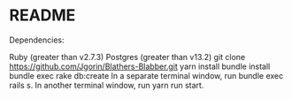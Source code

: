 # README

Dependencies:

Ruby (greater than v2.7.3)
Postgres (greater than v13.2)
git clone https://github.com/Jgorin/Blathers-Blabber.git
yarn install
bundle install
bundle exec rake db:create
In a separate terminal window, run bundle exec rails s. In another terminal window, run yarn run start.
